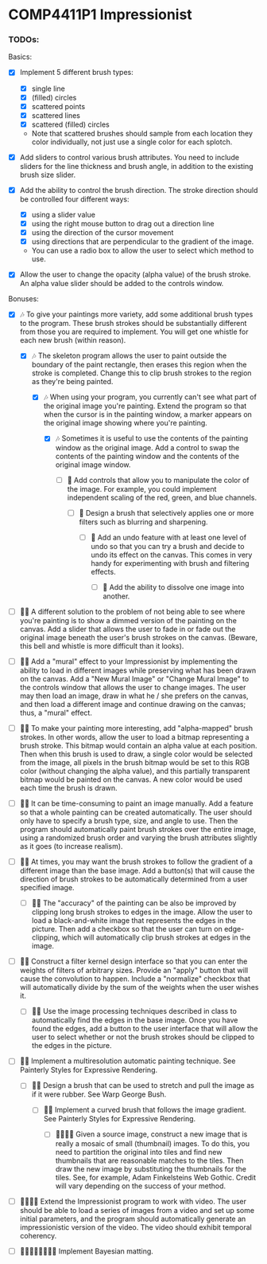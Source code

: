 # COMP4411P1 Impressionist

### TODOs:

Basics:
- [X] Implement 5 different brush types:
  - [X] single line
  - [X] (filled) circles
  - [X] scattered points
  - [X] scattered lines
  - [X] scattered (filled) circles
  - Note that scattered brushes should sample from each location they color individually, not just use a single color for each splotch.
  
- [X] Add sliders to control various brush attributes. You need to include sliders for the line thickness and brush angle, in addition to the existing brush size slider.

- [X] Add the ability to control the brush direction. The stroke direction should be controlled four different ways: 
  - [X] using a slider value
  - [X] using the right mouse button to drag out a direction line
  - [X] using the direction of the cursor movement
  - [X] using directions that are perpendicular to the gradient of the image. 
  - You can use a radio box to allow the user to select which method to use.
  
- [X] Allow the user to change the opacity (alpha value) of the brush stroke. An alpha value slider should be added to the controls window.

Bonuses:
 
- [X] :notes: To give your paintings more variety, add some additional brush types to the program. These brush strokes should be substantially different from those you are required to implement. You will get one whistle for each new brush (within reason).

  - [X] :notes: The skeleton program allows the user to paint outside the boundary of the paint rectangle, then erases this region when the stroke is completed. Change this to clip brush strokes to the region as they're being painted.

    - [X] :notes: When using your program, you currently can't see what part of the original image you're painting. Extend the program so that when the cursor is in the painting window, a marker appears on the original image showing where you're painting.

      - [X] :notes: Sometimes it is useful to use the contents of the painting window as the original image. Add a control to swap the contents of the painting window and the contents of the original image window.

        - [ ] :bell: Add controls that allow you to manipulate the color of the image. For example, you could implement independent scaling of the red, green, and blue channels.

          - [ ] :bell: Design a brush that selectively applies one or more filters such as blurring and sharpening.

            - [ ] :bell: Add an undo feature with at least one level of undo so that you can try a brush and decide to undo its effect on the canvas. This comes in very handy for experimenting with brush and filtering effects.

              - [ ] :bell: Add the ability to dissolve one image into another.

- [ ] :bell::notes: A different solution to the problem of not being able to see where you're painting is to show a dimmed version of the painting on the canvas. Add a slider that allows the user to fade in or fade out the original image beneath the user's brush strokes on the canvas. (Beware, this bell and whistle is more difficult than it looks).

- [ ] :bell::notes: Add a "mural" effect to your Impressionist by implementing the ability to load in different images while preserving what has been drawn on the canvas. Add a "New Mural Image" or "Change Mural Image" to the controls window that allows the user to change images. The user may then load an image, draw in what he / she prefers on the canvas, and then load a different image and continue drawing on the canvas; thus, a "mural" effect.

- [ ] :bell::notes: To make your painting more interesting, add "alpha-mapped" brush strokes. In other words, allow the user to load a bitmap representing a brush stroke. This bitmap would contain an alpha value at each position. Then when this brush is used to draw, a single color would be selected from the image, all pixels in the brush bitmap would be set to this RGB color (without changing the alpha value), and this partially transparent bitmap would be painted on the canvas. A new color would be used each time the brush is drawn.

- [ ] :bell::notes: It can be time-consuming to paint an image manually. Add a feature so that a whole painting can be created automatically. The user should only have to specify a brush type, size, and angle to use. Then the program should automatically paint brush strokes over the entire image, using a randomized brush order and varying the brush attributes slightly as it goes (to increase realism).

- [ ] :bell::notes: At times, you may want the brush strokes to follow the gradient of a different image than the base image. Add a button(s) that will cause the direction of brush strokes to be automatically determined from a user specified image.

  - [ ] :bell::notes: The "accuracy" of the painting can be also be improved by clipping long brush strokes to edges in the image. Allow the user to load a black-and-white image that represents the edges in the picture. Then add a checkbox so that the user can turn on edge-clipping, which will automatically clip brush strokes at edges in the image.

- [ ] :bell::bell: Construct a filter kernel design interface so that you can enter the weights of filters of arbitrary sizes. Provide an "apply" button that will cause the convolution to happen. Include a "normalize" checkbox that will automatically divide by the sum of the weights when the user wishes it.

  - [ ] :bell::bell: Use the image processing techniques described in class to automatically find the edges in the base image. Once you have found the edges, add a button to the user interface that will allow the user to select whether or not the brush strokes should be clipped to the edges in the picture.

- [ ] :bell::bell: Implement a multiresolution automatic painting technique. See Painterly Styles for Expressive Rendering.

  - [ ] :bell::bell: Design a brush that can be used to stretch and pull the image as if it were rubber. See Warp George Bush.

    - [ ] :bell::bell: Implement a curved brush that follows the image gradient. See Painterly Styles for Expressive Rendering.

      - [ ] :bell::bell::bell::bell: Given a source image, construct a new image that is really a mosaic of small (thumbnail) images. To do this, you need to partition the original into tiles and find new thumbnails that are reasonable matches to the tiles. Then draw the new image by substituting the thumbnails for the tiles. See, for example, Adam Finkelsteins Web Gothic. Credit will vary depending on the success of your method.

- [ ] :bell::bell::bell::bell: Extend the Impressionist program to work with video. The user should be able to load a series of images from a video and set up some initial parameters, and the program should automatically generate an impressionistic version of the video. The video should exhibit temporal coherency. 
 

- [ ] :bell::bell::bell::bell::bell::bell::bell::bell: Implement Bayesian matting.
